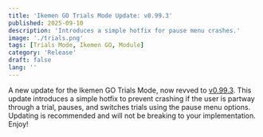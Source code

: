 ```yaml
---
title: 'Ikemen GO Trials Mode Update: v0.99.3'
published: 2025-09-10
description: 'Introduces a simple hotfix for pause menu crashes.'
image: './trials.png'
tags: [Trials Mode, Ikemen GO, Module]
category: 'Release'
draft: false 
lang: ''
---
```


A new update for the Ikemen GO Trials Mode, now revved to [v0.99.3](https://github.com/two4teezee/Ikemen-GO-Trials-Mode/releases/tag/0.99.3). 
This update introduces a simple hotfix to prevent crashing if the user is partway through a trial, pauses, and switches trials using the pause menu options.
Updating is recommended and will not be breaking to your implementation.
Enjoy!
